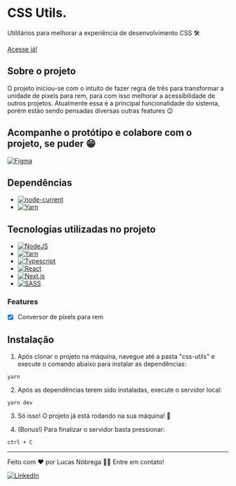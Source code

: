 # CSS Utils.
 
Utilitários para melhorar a experiência de desenvolvimento CSS 🛠️

[Acesse já!](https://cssutils.com/base-converter)

## Sobre o projeto

<p>
  O projeto iniciou-se com o intuito de fazer regra de três para transformar a unidade de pixels para rem, para com isso melhorar a acessibilidade de outros projetos. Atualmente essa é a principal funcionalidade do sistema, porém estão sendo pensadas diversas outras features 😉
</p>

## Acompanhe o protótipo e colabore com o projeto, se puder 😁

[![Figma](https://img.shields.io/static/v1?label=Figma&message=Prot%C3%B3tipo&color=F24E1E&style=for-the-badge&logo=figma)](https://www.figma.com/file/ToYdegAvrZ69AiY1AxEIvS/CSS-Utils?node-id=0%3A1)

## Dependências

- [![node-current](https://img.shields.io/node/v/next?label=Node&color=%23339933&style=for-the-badge&logo=node-dot-js)](https://nodejs.org/en/)
- [![Yarn](https://img.shields.io/static/v1?label=Yarn&message=1.22.10&color=2C8EBB&style=for-the-badge&logo=yarn)](https://yarnpkg.com/)

## Tecnologias utilizadas no projeto

- [![NodeJS](https://img.shields.io/node/v/next?label=Node&color=%23339933&style=for-the-badge&logo=node-dot-js)](https://nodejs.org/en/)
- [![Yarn](https://img.shields.io/static/v1?label=Yarn&message=1.22.10&color=2C8EBB&style=for-the-badge&logo=yarn)](https://yarnpkg.com/)
- [![Typescript](https://img.shields.io/static/v1?label=Typescript&message=4.2.4&color=3178C6&style=for-the-badge&logo=typescript)](https://www.typescriptlang.org/)
- [![React](https://img.shields.io/static/v1?label=React&message=17.0.2&color=61DAFB&style=for-the-badge&logo=React)](https://pt-br.reactjs.org/)
- [![Next.js](https://img.shields.io/static/v1?label=Next.js&message=10.2.0&color=000000&style=for-the-badge&logo=next-dot-js)](https://nextjs.org/)
- [![SASS](https://img.shields.io/static/v1?label=Sass&message=1.32.13&color=CC6699&style=for-the-badge&logo=sass)](https://sass-lang.com/)

### Features

- [x] Conversor de píxels para rem

## Instalação

1. Após clonar o projeto na máquina, navegue até a pasta "css-utils" e execute o comando abaixo para instalar as dependências:

```console
yarn
```

2. Após as dependências terem sido instaladas, execute o servidor local:

```console
yarn dev
```

3. Só isso! O projeto já está rodando na sua máquina! 🎉

4. (Bonus!) Para finalizar o servidor basta pressionar:
```
ctrl + C
```
---

Feito com ❤️ por Lucas Nóbrega 👋🏽 Entre em contato!

[![LinkedIn](https://img.shields.io/static/v1?label=LinkedIn&message=/lucas-emn&color=0A66C2&style=for-the-badge&logo=linkedin)](https://www.linkedin.com/in/lucas-emn/)
